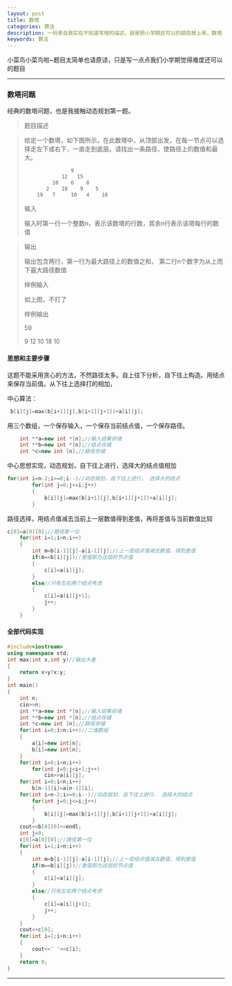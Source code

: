 ```yaml
---
layout: post
title: 数塔
categories: 算法
description: 一份来自我实在不知道写啥的描述，就是把小学期还可以的题目放上来，数塔
keywords: 算法
---
```


小菜鸟小菜鸟啦~题目太简单也请原谅，只是写一点点我们小学期觉得难度还可以的题目

***

### 数塔问题

经典的数塔问题，也是我接触动态规划第一题。

> 题目描述

>给定一个数塔，如下图所示。在此数塔中，从顶部出发，在每一节点可以选择走左下或右下，一直走到底层。请找出一条路径，使路径上的数值和最大。
>
>                    9
>                 12   15
>              10    6    8
>            2    18    9    5
>         19   7     10   4    16
>
>输入
>
>输入时第一行一个整数n，表示该数塔的行数，其余n行表示该塔每行的数值


>输出
>
>输出包含两行，第一行为最大路径上的数值之和， 第二行n个数字为从上而下最大路径数值
>
>样例输入
>
>如上图，不打了
>
>
>样例输出
>
>59
>
>9 12 10 18 10


#### 思想和主要步骤

这题不能采用贪心的方法，不然路径太多。自上往下分析，自下往上构造。用结点来保存当前值。从下往上选择打的相加，

中心算法：

```C++
 b[i][j]=max(b[i+1][j],b[i+1][j+1])+a[i][j];
```


用三个数组，一个保存输入，一个保存当前结点值，一个保存路径。

```C++
	int **a=new int *[n];//输入结果存储 
	int **b=new int *[n];//结点存储 
	int *c=new int [n];//路径存储 
```

中心思想实现，动态规划，自下往上进行，选择大的结点值相加

```C++
for(int i=n-2;i>=0;i--)//动态规划，自下往上进行， 选择大的结点 
		for(int j=0;j<=i;j++)
		{
			b[i][j]=max(b[i+1][j],b[i+1][j+1])+a[i][j];
		}
```

路径选择，用结点值减去当前上一层数值得到差值，再将差值与当前数值比较

```C++
c[0]=a[0][0];//路径第一位 
	for(int i=1;i<n;i++)
	{
		int m=b[i-1][j]-a[i-1][j];//上一层结点值减去数值，得到差值 
		if(m==b[i][j])//差值即为这层的节点值 
		{
			c[i]=a[i][j];
		}
		else//只有左右两个结点考虑 
		{
			c[i]=a[i][j+1];
			j++;
		}	
	}

```

#### 全部代码实现

```C++
#include<iostream>
using namespace std;
int max(int x,int y)//输出大者 
{
	return x>y?x:y;
}
int main()
{
	int n;
	cin>>n;
	int **a=new int *[n];//输入结果存储 
	int **b=new int *[n];//结点存储 
	int *c=new int [n];//路径存储 
	for(int i=0;i<n;i++)//二维数组 
	{
		a[i]=new int[n];
		b[i]=new int[n];
	}
	for(int i=0;i<n;i++)
		for(int j=0;j<i+1;j++)
			cin>>a[i][j];
	for(int i=0;i<n;i++)
		b[n-1][i]=a[n-1][i];
	for(int i=n-2;i>=0;i--)//动态规划，自下往上进行， 选择大的结点 
		for(int j=0;j<=i;j++)
		{
			b[i][j]=max(b[i+1][j],b[i+1][j+1])+a[i][j];
		}
	cout<<b[0][0]<<endl;
	int j=0;
	c[0]=a[0][0];//路径第一位 
	for(int i=1;i<n;i++)
	{
		int m=b[i-1][j]-a[i-1][j];//上一层结点值减去数值，得到差值 
		if(m==b[i][j])//差值即为这层的节点值 
		{
			c[i]=a[i][j];
		}
		else//只有左右两个结点考虑 
		{
			c[i]=a[i][j+1];
			j++;
		}	
	}
	cout<<c[0];
	for(int i=1;i<n;i++)
	{
		cout<<' '<<c[i];
	}
	return 0;
}
```
***

